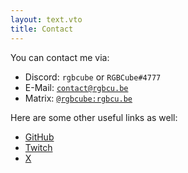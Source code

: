 ```yaml
---
layout: text.vto
title: Contact
---
```


You can contact me via:

- Discord: `rgbcube` or `RGBCube#4777`
- E-Mail: [`contact@rgbcu.be`](mailto:contact@rgbcu.be)
- Matrix: [`@rgbcube:rgbcu.be`](https://matrix.to/#/@rgbcube:rgbcu.be)

Here are some other useful links as well:

- [GitHub](https://github.com/RGBCube)
- [Twitch](https://www.twitch.tv/rgbcube)
- [X](https://x.com/HSVSphere)

